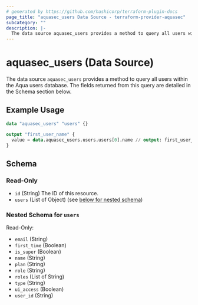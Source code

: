 ```yaml
---
# generated by https://github.com/hashicorp/terraform-plugin-docs
page_title: "aquasec_users Data Source - terraform-provider-aquasec"
subcategory: ""
description: |-
  The data source aquasec_users provides a method to query all users within the Aqua users database. The fields returned from this query are detailed in the Schema section below.
---
```


# aquasec_users (Data Source)

The data source `aquasec_users` provides a method to query all users within the Aqua users database. The fields returned from this query are detailed in the Schema section below.

## Example Usage

```terraform
data "aquasec_users" "users" {}

output "first_user_name" {
  value = data.aquasec_users.users.users[0].name // output: first_user_name = "administrator"
}
```

<!-- schema generated by tfplugindocs -->
## Schema

### Read-Only

- `id` (String) The ID of this resource.
- `users` (List of Object) (see [below for nested schema](#nestedatt--users))

<a id="nestedatt--users"></a>
### Nested Schema for `users`

Read-Only:

- `email` (String)
- `first_time` (Boolean)
- `is_super` (Boolean)
- `name` (String)
- `plan` (String)
- `role` (String)
- `roles` (List of String)
- `type` (String)
- `ui_access` (Boolean)
- `user_id` (String)
